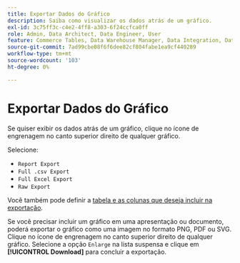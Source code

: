 ```yaml
---
title: Exportar Dados do Gráfico
description: Saiba como visualizar os dados atrás de um gráfico.
exl-id: 3c75ff3c-c4e2-4ff8-a303-6f24ccfca0ff
role: Admin, Data Architect, Data Engineer, User
feature: Commerce Tables, Data Warehouse Manager, Data Integration, Data Import/Export
source-git-commit: 7ad99cbe08f6f6dee82cf804fabe1ea9cf440289
workflow-type: tm+mt
source-wordcount: '103'
ht-degree: 0%

---
```


# Exportar Dados do Gráfico

Se quiser exibir os dados atrás de um gráfico, clique no ícone de engrenagem no canto superior direito de qualquer gráfico.

Selecione:

- `Report Export`
- `Full .csv Export`
- `Full Excel Export`
- `Raw Export`

Você também pode definir a [tabela e as colunas que deseja incluir na exportação](../../tutorials/export-raw-data.md).

Se você precisar incluir um gráfico em uma apresentação ou documento, poderá exportar o gráfico como uma imagem no formato PNG, PDF ou SVG. Clique no ícone de engrenagem no canto superior direito de qualquer gráfico. Selecione a opção `Enlarge` na lista suspensa e clique em **[!UICONTROL Download]** para concluir a exportação.
